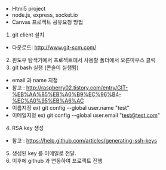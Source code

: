 * Html5 project
* node.js, express, socket.io
* Canvas 프로젝트 공유요청 방법


1. git client 설치
 - 다운로드: http://www.git-scm.com/
2. 윈도우 탐색기에서 프로젝트에서 사용할 폴더에서 오른마우스 클릭
3. git bash 실행 (콘솔이 실행됨)
 - email 과 name 지정
 - 참고 : http://raspberry02.tistory.com/entry/GIT-%EB%AA%85%EB%A0%B9%EC%96%B4-%EC%A0%95%EB%A6%AC
 - 이름지정 ex) git config --global user.name "test" 
 - 이메일지정 ex) git config --global user.email "test@test.com" 
4. RSA key 생성
 - 참고 : https://help.github.com/articles/generating-ssh-keys
5. 생성된 key 를 이메일로 전달.
6. 이후에 github 과 연동하여 프로젝트 진행
